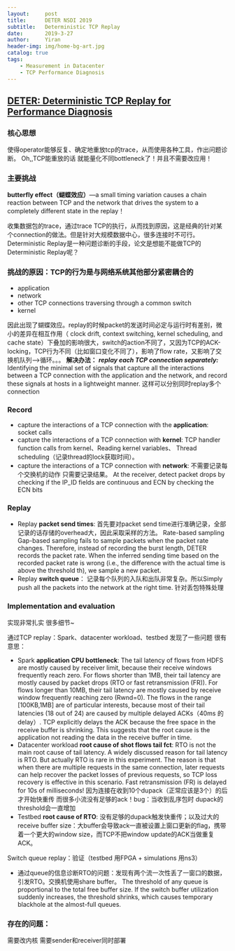 ```yaml
---
layout:     post
title:      DETER NSDI 2019
subtitle:   Deterministic TCP Replay
date:       2019-3-27
author:     Yiran
header-img: img/home-bg-art.jpg
catalog: true
tags:
    - Measurement in Datacenter
    - TCP Performance Diagnosis
---
```


## [DETER: Deterministic TCP Replay for Performance Diagnosis](https://www.usenix.org/system/files/nsdi19-li-yuliang.pdf)

### 核心思想

使得operator能够反复、确定地重放tcp的trace，从而使用各种工具，作出问题诊断。 Oh,,TCP能重放的话 就能量化不同bottleneck了！并且不需要改应用！

### 主要挑战

**butterfly effect（蝴蝶效应）**—a small timing variation causes a chain reaction between TCP and the network that drives the system to a completely different state in the replay！

收集数据包的trace，通过trace TCP的执行，从而找到原因，这是经典的针对某个connection的做法。但是针对大规模数据中心，很多连接时不可行。Deterministic Replay是一种问题诊断的手段，论文是想能不能做TCP的Deterministic Replay呢？


### 挑战的原因：**TCP的行为是与网络系统其他部分紧密耦合的**

- application
- network
- other TCP connections traversing through a common switch
- kernel

因此出现了蝴蝶效应。replay的时候packet的发送时间必定与运行时有差别，微小的差异在相互作用（ clock drift, context switching, kernel scheduling, and cache state）下叠加的影响很大，switch的action不同了，又因为TCP的ACK-locking，TCP行为不同（比如窗口变化不同了），影响了flow rate，又影响了交换机队列—>循环。。。
**解决办法：**  ***replay each TCP connection separately:*** Identifying the minimal set of signals that capture all the interactions between a TCP connection with the application and the network, and record these signals at hosts in a lightweight manner. 这样可以分别同时replay多个connection

### Record
-  capture the interactions of a TCP connection with the **application**: socket calls
-  capture the interactions of a TCP connection with **kernel**: TCP handler function calls from kernel、Reading kernel variables、  Thread scheduling（记录thread的lock获取时间）。
-  capture the interactions of a TCP connection with **network**: 不需要记录每个交换机的动作 只需要记录结果。 At the receiver, detect packet drops by checking if the IP_ID fields are continuous and ECN by checking the ECN bits

### Replay
- Replay **packet send times**: 首先要对packet send time进行准确记录，全部记录的话存储的overhead大，因此采取采样的方法。   Rate-based sampling
Gap-based sampling fails to sample packets when the packet rate changes. Therefore, instead of recording the burst length, DETER records the packet rate. When the inferred sending time based on the recorded packet rate is wrong (i.e., the difference with the actual time is above the threshold th), we sample a new packet.
- Replay **switch queue**：  记录每个队列的入队和出队非常复杂。所以Simply push all the packets into the network at the right time. 针对丢包特殊处理

### Implementation and evaluation
实现非常扎实 很多细节~

通过TCP replay：Spark、datacenter workload、testbed 发现了一些问题 很有意思：
- Spark **application CPU bottleneck**:  The tail latency of flows from HDFS are mostly caused by receiver limit, because their receive windows frequently reach zero. For flows shorter than 1MB, their tail latency are mostly caused by packet drops (RTO or fast retransmission (FR)). For flows longer than 10MB, their tail latency are mostly caused by receive window frequently reaching zero (Rwnd=0). The flows in the range [100KB,1MB] are of particular interests, because most of their tail latencies (18 out of 24) are caused by multiple delayed ACKs（40ms 的delay）.  TCP explicitly delays the ACK because the free space in the receive buffer is shrinking. This suggests that the root cause is the application not reading the data in the receive buffer in time.
- Datacenter workload **root cause of shot flows tail fct**:    RTO is not the main root cause of tail latency. A widely discussed reason for tail latency is RTO. But actually RTO is rare in this experiment. The reason is that when there are multiple requests in the same connection, later requests can help recover the packet losses of previous requests, so TCP loss recovery is effective in this scenario. Fast retransmission (FR) is delayed for 10s of milliseconds! 因为连接在收到10个dupack（正常应该是3个）的后才开始快重传 而很多小流没有足够的ack！bug：当收到乱序包时 dupack的threshold会一直增加
- Testbed **root cause of RTO**:   没有足够的dupack触发快重传；以及过大的receive buffer size：大buffer会导致ack一直被设置上窗口更新的flag，携带着一个更大的window size，而TCP不把window update的ACK当做重复ACK。


Switch queue replay：验证（testbed 用FPGA   + simulations 用ns3） 
- 通过queue的信息诊断RTO的问题：发现有两个流一次性丢了一窗口的数据，引发RTO。交换机使用share buffer。 The threshold of any queue is proportional to the total free buffer size. If the switch buffer utilization suddenly increases, the threshold shrinks, which causes temporary blackhole at the almost-full queues.


### 存在的问题：
需要改内核  需要sender和receiver同时部署

